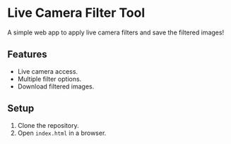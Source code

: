 # Live Camera Filter Tool

A simple web app to apply live camera filters and save the filtered images!

## Features
- Live camera access.
- Multiple filter options.
- Download filtered images.

## Setup
1. Clone the repository.
2. Open `index.html` in a browser.
